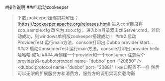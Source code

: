 #操作说明
###1.启动zookeeper
>下载zookeeper压缩包并解压；(https://zookeeper.apache.org/releases.html)
>进入conf目录将 zoo_sample.cfg 改名为 zoo.cfg；
>进入bin目录双击zkServer.cmd，若启动成功，则windows单机版zookeeper搭建成功！
###2.启动ProviderTest
>运行main方法，console打印出 Dubbo provider start...
###3.启动ConsumerTest
>运行main方法，console打印出 provider hello哈哈哈  成功
###4.再创建一个provider和一个consumer
>注意两个provider的<dubbo:protocol name="dubbo" port="20880" /><dubbo:protocol name="dubbo" port="20881" />端口配置不一样
>然后可以无限的扩展服务方和消费方，服务方的调用实现负载均衡
